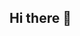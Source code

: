 ## Hi there 👋

<!--
**nickyokaitis/nickyokaitis** is a ✨ _special_ ✨ repository because its `README.md` (this file) appears on your GitHub profile.

Here are some ideas to get you started:

- 🔭 I’m currently working on Stuff
- 🌱 I’m currently learning Cybersecurity
- 👯 I’m looking to collaborate on Work
- 🤔 I’m looking for help with Things
- 💬 Ask me about Stuff
- 📫 How to reach me: Say Hi
- 😄 Pronouns: he/him
- ⚡ Fun fact: I go to Northeastern
-->
